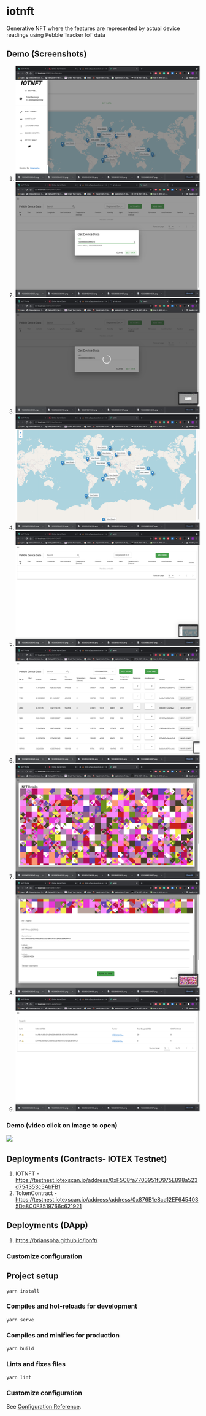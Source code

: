 # iotnft
Generative NFT where the features are represented by actual device readings using Pebble Tracker IoT data

## Demo (Screenshots)

1. ![1](./screenshots/1.png "1")
2. ![2](./screenshots/2.png "2")
3. ![3](./screenshots/3.png "3")
4. ![4](./screenshots/4.png "4")
5. ![5](./screenshots/5.png "5")
6. ![6](./screenshots/6.png "6")
7. ![7](./screenshots/7.png "7")
8. ![8](./screenshots/8.png "8")
9. ![9](./screenshots/9.png "9")


### Demo (video click on image to open)
<a href="https://siasky.net/EAD9mXZ5hWOPC9_bW3WPeLX4Y69BIbzlkODlJh1CLk2pDA
" title="video text"><img src="https://siasky.net/fAbpdNQG3NUbA6f8sX82S5WsAiZFi5UBvs2XtiWcH2XBvA" /></a>


## Deployments (Contracts- IOTEX Testnet)

1. IOTNFT - https://testnest.iotexscan.io/address/0xF5C8fa7703951fD975E898a523d754353c5AbFB1
2. TokenContract -https://testnest.iotexscan.io/address/address/0x876B1e8ca12EF6454035Da8C0F3519766c621921

## Deployments (DApp)
1. https://brianspha.github.io/ionft/
### Customize configuration


## Project setup
```
yarn install
```

### Compiles and hot-reloads for development
```
yarn serve
```

### Compiles and minifies for production
```
yarn build
```

### Lints and fixes files
```
yarn lint
```

### Customize configuration
See [Configuration Reference](https://cli.vuejs.org/config/).
